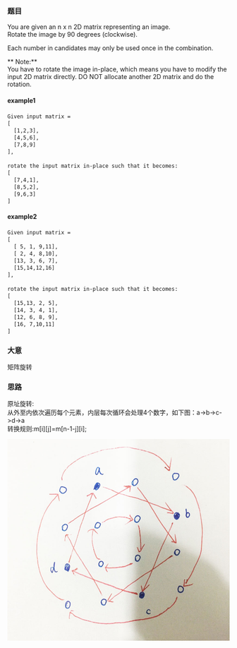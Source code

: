 ### 题目
You are given an n x n 2D matrix representing an image.<br>
Rotate the image by 90 degrees (clockwise).<br>

Each number in candidates may only be used once in the combination.<br>

** Note:**<br>
You have to rotate the image in-place, which means you have to modify the input 2D matrix directly. DO NOT allocate another 2D matrix and do the rotation.

#### example1
```
Given input matrix = 
[
  [1,2,3],
  [4,5,6],
  [7,8,9]
],

rotate the input matrix in-place such that it becomes:
[
  [7,4,1],
  [8,5,2],
  [9,6,3]
]
```

#### example2
```
Given input matrix =
[
  [ 5, 1, 9,11],
  [ 2, 4, 8,10],
  [13, 3, 6, 7],
  [15,14,12,16]
], 

rotate the input matrix in-place such that it becomes:
[
  [15,13, 2, 5],
  [14, 3, 4, 1],
  [12, 6, 8, 9],
  [16, 7,10,11]
]
```

### 大意
矩阵旋转

### 思路
原址旋转:<br>
从外至内依次遍历每个元素，内层每次循环会处理4个数字，如下图：a->b->c->d->a<br>
转换规则:m[i][j]=m[n-1-j][i];<br>

![img](https://github.com/snsart/leetcode/blob/master/algorithms/0048-RotateImage/img.jpg?raw=true)


